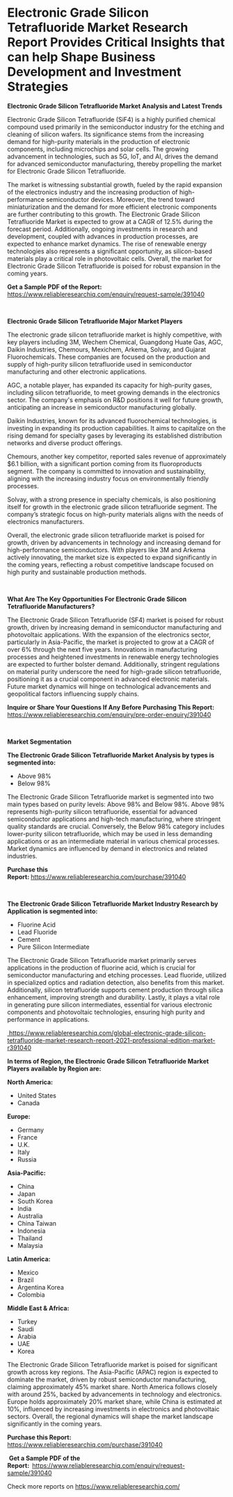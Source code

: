 <p><h1>Electronic Grade Silicon Tetrafluoride Market Research Report Provides Critical Insights that can help Shape Business Development and Investment Strategies</h1></p><p><strong>Electronic Grade Silicon Tetrafluoride Market Analysis and Latest Trends</strong></p>
<p><p>Electronic Grade Silicon Tetrafluoride (SiF4) is a highly purified chemical compound used primarily in the semiconductor industry for the etching and cleaning of silicon wafers. Its significance stems from the increasing demand for high-purity materials in the production of electronic components, including microchips and solar cells. The growing advancement in technologies, such as 5G, IoT, and AI, drives the demand for advanced semiconductor manufacturing, thereby propelling the market for Electronic Grade Silicon Tetrafluoride.</p><p>The market is witnessing substantial growth, fueled by the rapid expansion of the electronics industry and the increasing production of high-performance semiconductor devices. Moreover, the trend toward miniaturization and the demand for more efficient electronic components are further contributing to this growth. The Electronic Grade Silicon Tetrafluoride Market is expected to grow at a CAGR of 12.5% during the forecast period. Additionally, ongoing investments in research and development, coupled with advances in production processes, are expected to enhance market dynamics. The rise of renewable energy technologies also represents a significant opportunity, as silicon-based materials play a critical role in photovoltaic cells. Overall, the market for Electronic Grade Silicon Tetrafluoride is poised for robust expansion in the coming years.</p></p>
<p><strong>Get a Sample PDF of the Report:&nbsp;</strong> <a href="https://www.reliableresearchiq.com/enquiry/request-sample/391040?utm_campaign=114&utm_medium=2&utm_source=Github&utm_content=ia&utm_term=16012025&utm_id=electronic-grade-silicon-tetrafluoride">https://www.reliableresearchiq.com/enquiry/request-sample/391040</a></p>
<p>&nbsp;</p>
<p><strong>Electronic Grade Silicon Tetrafluoride Major Market Players</strong></p>
<p><p>The electronic grade silicon tetrafluoride market is highly competitive, with key players including 3M, Wechem Chemical, Guangdong Huate Gas, AGC, Daikin Industries, Chemours, Mexichem, Arkema, Solvay, and Gujarat Fluorochemicals. These companies are focused on the production and supply of high-purity silicon tetrafluoride used in semiconductor manufacturing and other electronic applications.</p><p>AGC, a notable player, has expanded its capacity for high-purity gases, including silicon tetrafluoride, to meet growing demands in the electronics sector. The company's emphasis on R&D positions it well for future growth, anticipating an increase in semiconductor manufacturing globally.</p><p>Daikin Industries, known for its advanced fluorochemical technologies, is investing in expanding its production capabilities. It aims to capitalize on the rising demand for specialty gases by leveraging its established distribution networks and diverse product offerings.</p><p>Chemours, another key competitor, reported sales revenue of approximately $6.1 billion, with a significant portion coming from its fluoroproducts segment. The company is committed to innovation and sustainability, aligning with the increasing industry focus on environmentally friendly processes.</p><p>Solvay, with a strong presence in specialty chemicals, is also positioning itself for growth in the electronic grade silicon tetrafluoride segment. The company’s strategic focus on high-purity materials aligns with the needs of electronics manufacturers.</p><p>Overall, the electronic grade silicon tetrafluoride market is poised for growth, driven by advancements in technology and increasing demand for high-performance semiconductors. With players like 3M and Arkema actively innovating, the market size is expected to expand significantly in the coming years, reflecting a robust competitive landscape focused on high purity and sustainable production methods.</p></p>
<p>&nbsp;</p>
<p><strong>What Are The Key Opportunities For Electronic Grade Silicon Tetrafluoride Manufacturers?</strong></p>
<p><p>The Electronic Grade Silicon Tetrafluoride (SF4) market is poised for robust growth, driven by increasing demand in semiconductor manufacturing and photovoltaic applications. With the expansion of the electronics sector, particularly in Asia-Pacific, the market is projected to grow at a CAGR of over 6% through the next five years. Innovations in manufacturing processes and heightened investments in renewable energy technologies are expected to further bolster demand. Additionally, stringent regulations on material purity underscore the need for high-grade silicon tetrafluoride, positioning it as a crucial component in advanced electronic materials. Future market dynamics will hinge on technological advancements and geopolitical factors influencing supply chains.</p></p>
<p><strong>Inquire or Share Your Questions If Any Before Purchasing This Report:</strong> <a href="https://www.reliableresearchiq.com/enquiry/pre-order-enquiry/391040?utm_campaign=114&utm_medium=2&utm_source=Github&utm_content=ia&utm_term=16012025&utm_id=electronic-grade-silicon-tetrafluoride">https://www.reliableresearchiq.com/enquiry/pre-order-enquiry/391040</a></p>
<p>&nbsp;</p>
<p><strong>Market Segmentation</strong></p>
<p><strong>The Electronic Grade Silicon Tetrafluoride Market Analysis by types is segmented into:</strong></p>
<p><ul><li>Above 98%</li><li>Below 98%</li></ul></p>
<p><p>The Electronic Grade Silicon Tetrafluoride market is segmented into two main types based on purity levels: Above 98% and Below 98%. Above 98% represents high-purity silicon tetrafluoride, essential for advanced semiconductor applications and high-tech manufacturing, where stringent quality standards are crucial. Conversely, the Below 98% category includes lower-purity silicon tetrafluoride, which may be used in less demanding applications or as an intermediate material in various chemical processes. Market dynamics are influenced by demand in electronics and related industries.</p></p>
<p><strong>Purchase this Report:&nbsp;</strong><a href="https://www.reliableresearchiq.com/purchase/391040?utm_campaign=114&utm_medium=2&utm_source=Github&utm_content=ia&utm_term=16012025&utm_id=electronic-grade-silicon-tetrafluoride">https://www.reliableresearchiq.com/purchase/391040</a></p>
<p>&nbsp;</p>
<p><strong>The Electronic Grade Silicon Tetrafluoride Market Industry Research by Application is segmented into:</strong></p>
<p><ul><li>Fluorine Acid</li><li>Lead Fluoride</li><li>Cement</li><li>Pure Silicon Intermediate</li></ul></p>
<p><p>The Electronic Grade Silicon Tetrafluoride market primarily serves applications in the production of fluorine acid, which is crucial for semiconductor manufacturing and etching processes. Lead fluoride, utilized in specialized optics and radiation detection, also benefits from this market. Additionally, silicon tetrafluoride supports cement production through silica enhancement, improving strength and durability. Lastly, it plays a vital role in generating pure silicon intermediates, essential for various electronic components and photovoltaic technologies, ensuring high purity and performance in applications.</p></p>
<p><a href="https://www.reliableresearchiq.com/global-electronic-grade-silicon-tetrafluoride-market-research-report-2021-professional-edition-market-r391040?utm_campaign=114&utm_medium=2&utm_source=Github&utm_content=ia&utm_term=16012025&utm_id=electronic-grade-silicon-tetrafluoride">&nbsp;https://www.reliableresearchiq.com/global-electronic-grade-silicon-tetrafluoride-market-research-report-2021-professional-edition-market-r391040</a></p>
<p><strong>In terms of Region, the Electronic Grade Silicon Tetrafluoride Market Players available by Region are:</strong></p>
<p>
    <p> <strong> North America: </strong>
        <ul>
            <li>United States</li>
            <li>Canada</li>
        </ul>
        </p> 
    <p> <strong> Europe: </strong>
        <ul>
            <li>Germany</li>
            <li>France</li>
            <li>U.K.</li>
            <li>Italy</li>
            <li>Russia</li>
        </ul>
        </p> 
    <p> <strong> Asia-Pacific: </strong>
        <ul>
            <li>China</li>
            <li>Japan</li>
            <li>South Korea</li>
            <li>India</li>
            <li>Australia</li>
            <li>China Taiwan</li>
            <li>Indonesia</li>
            <li>Thailand</li>
            <li>Malaysia</li>
        </ul>
        </p> 
    <p> <strong> Latin America: </strong>
        <ul>
            <li>Mexico</li>
            <li>Brazil</li>
            <li>Argentina Korea</li>
            <li>Colombia</li>
        </ul>
        </p> 
    <p> <strong> Middle East & Africa: </strong>
        <ul>
            <li>Turkey</li>
            <li>Saudi</li>
            <li>Arabia</li>
            <li>UAE</li>
            <li>Korea</li>
        </ul>
    </p>
    </p>
<p><p>The Electronic Grade Silicon Tetrafluoride market is poised for significant growth across key regions. The Asia-Pacific (APAC) region is expected to dominate the market, driven by robust semiconductor manufacturing, claiming approximately 45% market share. North America follows closely with around 25%, backed by advancements in technology and electronics. Europe holds approximately 20% market share, while China is estimated at 10%, influenced by increasing investments in electronics and photovoltaic sectors. Overall, the regional dynamics will shape the market landscape significantly in the coming years.</p></p>
<p><strong>Purchase this Report: </strong><a href="https://www.reliableresearchiq.com/purchase/391040?utm_campaign=114&utm_medium=2&utm_source=Github&utm_content=ia&utm_term=16012025&utm_id=electronic-grade-silicon-tetrafluoride">https://www.reliableresearchiq.com/purchase/391040</a></p>
<p>&nbsp;<strong>Get a Sample PDF of the Report:&nbsp;&nbsp;</strong><a href="https://www.reliableresearchiq.com/enquiry/request-sample/391040?utm_campaign=114&utm_medium=2&utm_source=Github&utm_content=ia&utm_term=16012025&utm_id=electronic-grade-silicon-tetrafluoride">https://www.reliableresearchiq.com/enquiry/request-sample/391040</a></p>
<p><strong></strong></p>
<p>Check more reports on <a href="https://www.reliableresearchiq.com/?utm_campaign=114&utm_medium=2&utm_source=Github&utm_content=ia&utm_term=16012025&utm_id=electronic-grade-silicon-tetrafluoride">https://www.reliableresearchiq.com/</a></p>